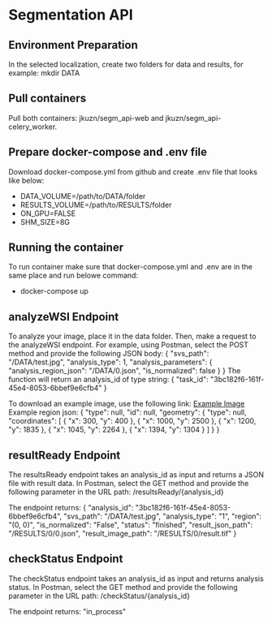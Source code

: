 # Segmentation API

## Environment Preparation
In the selected localization, create two folders for data and results, for example:
mkdir DATA

## Pull containers
Pull both containers: jkuzn/segm_api-web and jkuzn/segm_api-celery_worker.

## Prepare docker-compose and .env file
Download docker-compose.yml from github and create .env file that looks like below:
- DATA_VOLUME=/path/to/DATA/folder
- RESULTS_VOLUME=/path/to/RESULTS/folder 
- ON_GPU=FALSE
- SHM_SIZE=8G 

## Running the container
To run container make sure that docker-compose.yml and .env are in the same place and run belowe command:
- docker-compose up

## analyzeWSI Endpoint
To analyze your image, place it in the data folder. Then, make a request to the analyzeWSI endpoint. For example, using Postman, select the POST method and provide the following JSON body:
{
  "svs_path": "/DATA/test.jpg",
  "analysis_type": 1,
  "analysis_parameters": {
    "analysis_region_json": "/DATA/0.json",
    "is_normalized": false
  }
}
The function will return an analysis_id of type string:
{
    "task_id": "3bc182f6-161f-45e4-8053-6bbef9e6cfb4"
}

To download an example image, use the following link: [Example Image](https://tiatoolbox.dcs.warwick.ac.uk/sample_imgs/breast_tissue.jpg)
Example region json:
{
  "type": null,
  "id": null,
  "geometry": {
    "type": null,
    "coordinates": [
      {
        "x": 300,
        "y": 400
      },
      {
        "x": 1000,
        "y": 2500
      },
      {
        "x": 1200,
        "y": 1835
      },
      {
        "x": 1045,
        "y": 2264
      },
      {
        "x": 1394,
        "y": 1304
      }
    ]
  }
}

## resultReady Endpoint
The resultsReady endpoint takes an analysis_id as input and returns a JSON file with result data. In Postman, select the GET method and provide the following parameter in the URL path:
/resultsReady/{analysis_id}


The endpoint returns:
{
"analysis_id": "3bc182f6-161f-45e4-8053-6bbef9e6cfb4",
"svs_path": "/DATA/test.jpg",
"analysis_type": "1",
"region": "(0, 0)",
"is_normalized": "False",
"status": "finished",
"result_json_path": "/RESULTS/0/0.json",
"result_image_path": "/RESULTS/0/result.tif"
}

## checkStatus Endpoint
The checkStatus endpoint takes an analysis_id as input and returns analysis status. In Postman, select the GET method and provide the following parameter in the URL path:
/checkStatus/{analysis_id}

The endpoint returns:
"in_process"